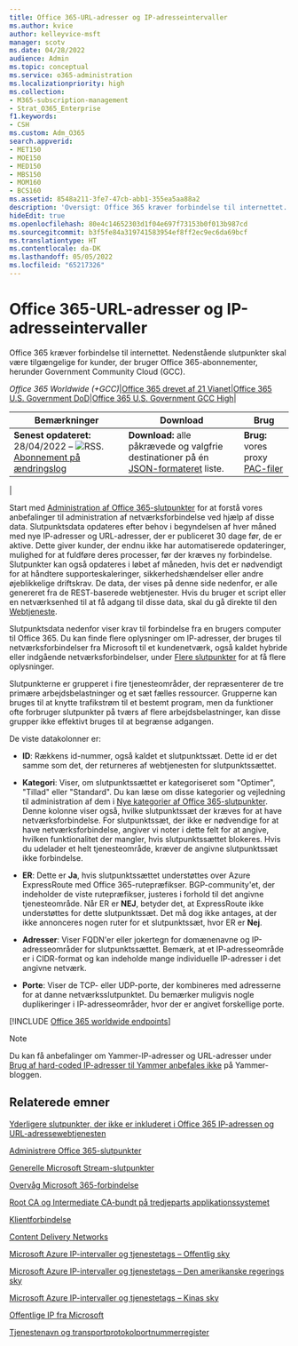 ```yaml
---
title: Office 365-URL-adresser og IP-adresseintervaller
ms.author: kvice
author: kelleyvice-msft
manager: scotv
ms.date: 04/28/2022
audience: Admin
ms.topic: conceptual
ms.service: o365-administration
ms.localizationpriority: high
ms.collection:
- M365-subscription-management
- Strat_O365_Enterprise
f1.keywords:
- CSH
ms.custom: Adm_O365
search.appverid:
- MET150
- MOE150
- MED150
- MBS150
- MOM160
- BCS160
ms.assetid: 8548a211-3fe7-47cb-abb1-355ea5aa88a2
description: 'Oversigt: Office 365 kræver forbindelse til internettet. Nedenstående slutpunkter skal være tilgængelige for kunder, der bruger Office 365-planer, herunder Government Community Cloud (GCC).'
hideEdit: true
ms.openlocfilehash: 80e4c14652303d1f04e697f73153b0f013b987cd
ms.sourcegitcommit: b3f5fe84a319741583954ef8ff2ec9ec6da69bcf
ms.translationtype: HT
ms.contentlocale: da-DK
ms.lasthandoff: 05/05/2022
ms.locfileid: "65217326"
---
```

# <a name="office-365-urls-and-ip-address-ranges"></a>Office 365-URL-adresser og IP-adresseintervaller

Office 365 kræver forbindelse til internettet. Nedenstående slutpunkter skal være tilgængelige for kunder, der bruger Office 365-abonnementer, herunder Government Community Cloud (GCC).
  
*Office 365 Worldwide (+GCC)*\|[Office 365 drevet af 21 Vianet](urls-and-ip-address-ranges-21vianet.md)\|[Office 365 U.S. Government DoD](microsoft-365-u-s-government-dod-endpoints.md)\|[Office 365 U.S. Government GCC High](microsoft-365-u-s-government-gcc-high-endpoints.md)\|

|Bemærkninger|Download|Brug|
|---|---|---|
|**Senest opdateret:** 28/04/2022 – ![RSS.](../media/5dc6bb29-25db-4f44-9580-77c735492c4b.png) [Abonnement på ændringslog](https://endpoints.office.com/version/worldwide?allversions=true&format=rss&clientrequestid=b10c5ed1-bad1-445f-b386-b919946339a7)|**Download:** alle påkrævede og valgfrie destinationer på én [JSON-formateret](https://endpoints.office.com/endpoints/worldwide?clientrequestid=b10c5ed1-bad1-445f-b386-b919946339a7) liste.|**Brug:** vores proxy [PAC-filer](managing-office-365-endpoints.md#pacfiles)|
|

Start med [Administration af Office 365-slutpunkter](managing-office-365-endpoints.md) for at forstå vores anbefalinger til administration af netværksforbindelse ved hjælp af disse data. Slutpunktsdata opdateres efter behov i begyndelsen af hver måned med nye IP-adresser og URL-adresser, der er publiceret 30 dage før, de er aktive. Dette giver kunder, der endnu ikke har automatiserede opdateringer, mulighed for at fuldføre deres processer, før der kræves ny forbindelse. Slutpunkter kan også opdateres i løbet af måneden, hvis det er nødvendigt for at håndtere supporteskaleringer, sikkerhedshændelser eller andre øjeblikkelige driftskrav. De data, der vises på denne side nedenfor, er alle genereret fra de REST-baserede webtjenester. Hvis du bruger et script eller en netværksenhed til at få adgang til disse data, skal du gå direkte til den [Webtjeneste](microsoft-365-ip-web-service.md).

Slutpunktsdata nedenfor viser krav til forbindelse fra en brugers computer til Office 365. Du kan finde flere oplysninger om IP-adresser, der bruges til netværksforbindelser fra Microsoft til et kundenetværk, også kaldet hybride eller indgående netværksforbindelser, under [Flere slutpunkter](additional-office365-ip-addresses-and-urls.md) for at få flere oplysninger.

Slutpunkterne er grupperet i fire tjenesteområder, der repræsenterer de tre primære arbejdsbelastninger og et sæt fælles ressourcer. Grupperne kan bruges til at knytte trafikstrøm til et bestemt program, men da funktioner ofte forbruger slutpunkter på tværs af flere arbejdsbelastninger, kan disse grupper ikke effektivt bruges til at begrænse adgangen.

De viste datakolonner er:

- **ID**: Rækkens id-nummer, også kaldet et slutpunktssæt. Dette id er det samme som det, der returneres af webtjenesten for slutpunktssættet.

- **Kategori**: Viser, om slutpunktssættet er kategoriseret som "Optimer", "Tillad" eller "Standard". Du kan læse om disse kategorier og vejledning til administration af dem i [Nye kategorier af Office 365-slutpunkter](microsoft-365-network-connectivity-principles.md#new-office-365-endpoint-categories). Denne kolonne viser også, hvilke slutpunktssæt der kræves for at have netværksforbindelse. For slutpunktssæt, der ikke er nødvendige for at have netværksforbindelse, angiver vi noter i dette felt for at angive, hvilken funktionalitet der mangler, hvis slutpunktssættet blokeres. Hvis du udelader et helt tjenesteområde, kræver de angivne slutpunktssæt ikke forbindelse.

- **ER**: Dette er **Ja**, hvis slutpunktssættet understøttes over Azure ExpressRoute med Office 365-rutepræfikser. BGP-community'et, der indeholder de viste rutepræfikser, justeres i forhold til det angivne tjenesteområde. Når ER er **NEJ**, betyder det, at ExpressRoute ikke understøttes for dette slutpunktssæt. Det må dog ikke antages, at der ikke annonceres nogen ruter for et slutpunktssæt, hvor ER er **Nej**.

- **Adresser**: Viser FQDN'er eller jokertegn for domænenavne og IP-adresseområder for slutpunktssættet. Bemærk, at et IP-adresseområde er i CIDR-format og kan indeholde mange individuelle IP-adresser i det angivne netværk.

- **Porte**: Viser de TCP- eller UDP-porte, der kombineres med adresserne for at danne netværksslutpunktet. Du bemærker muligvis nogle duplikeringer i IP-adresseområder, hvor der er angivet forskellige porte.

[!INCLUDE [Office 365 worldwide endpoints](../includes/office-365-worldwide-endpoints.md)]

> [!NOTE]
> Du kan få anbefalinger om Yammer-IP-adresser og URL-adresser under [Brug af hard-coded IP-adresser til Yammer anbefales ikke](https://techcommunity.microsoft.com/t5/Yammer-Blog/Using-hard-coded-IP-addresses-for-Yammer-is-not-recommended/ba-p/276592) på Yammer-bloggen.

## <a name="related-topics"></a>Relaterede emner

[Yderligere slutpunkter, der ikke er inkluderet i Office 365 IP-adressen og URL-adressewebtjenesten](additional-office365-ip-addresses-and-urls.md)

[Administrere Office 365-slutpunkter](managing-office-365-endpoints.md)

[Generelle Microsoft Stream-slutpunkter](/stream/network-overview#general-microsoft-stream-endpoints)
  
[Overvåg Microsoft 365-forbindelse](./monitor-connectivity.md)

[Root CA og Intermediate CA-bundt på tredjeparts applikationssystemet](../compliance/encryption-office-365-certificate-chains.md)
  
[Klientforbindelse](https://support.office.com/article/client-connectivity-4232abcf-4ae5-43aa-bfa1-9a078a99c78b)
  
[Content Delivery Networks](https://support.office.com/article/content-delivery-networks-0140f704-6614-49bb-aa6c-89b75dcd7f1f)
  
[Microsoft Azure IP-intervaller og tjenestetags – Offentlig sky](https://www.microsoft.com/download/details.aspx?id=56519)

[Microsoft Azure IP-intervaller og tjenestetags – Den amerikanske regerings sky](https://www.microsoft.com/download/details.aspx?id=57063)

[Microsoft Azure IP-intervaller og tjenestetags – Kinas sky](https://www.microsoft.com/download/details.aspx?id=57062)
  
[Offentlige IP fra Microsoft](https://www.microsoft.com/download/details.aspx?id=53602)

[Tjenestenavn og transportprotokolportnummerregister](https://www.iana.org/assignments/service-names-port-numbers/service-names-port-numbers.xhtml)
